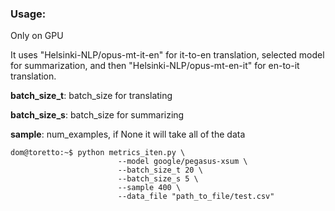 ### Usage:

Only on GPU

It uses "Helsinki-NLP/opus-mt-it-en" for it-to-en translation, selected model for summarization, and then "Helsinki-NLP/opus-mt-en-it" for en-to-it translation.

**batch_size_t**: batch_size for translating 

**batch_size_s**: batch_size for summarizing

**sample**: num_examples, if None it will take all of the data

```console
dom@toretto:~$ python metrics_iten.py \
                        --model google/pegasus-xsum \
                        --batch_size_t 20 \
                        --batch_size_s 5 \
                        --sample 400 \
                        --data_file "path_to_file/test.csv"
```
